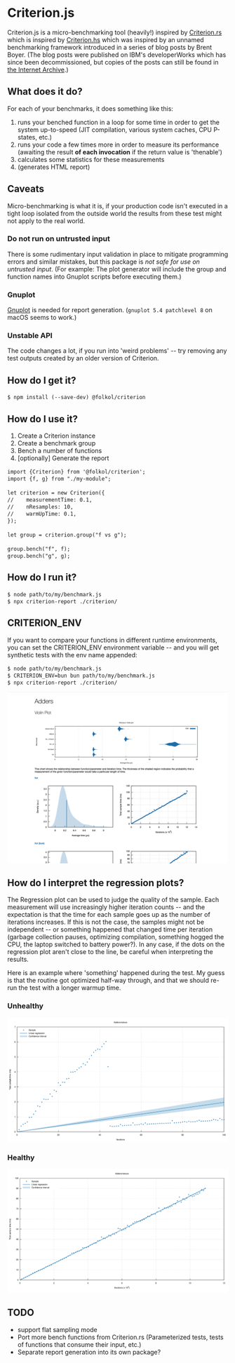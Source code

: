 # Criterion.js

Criterion.js is a micro-benchmarking tool (heavily!) inspired by [Criterion.rs](https://crates.io/crates/criterion) which is inspired by [Criterion.hs](https://crates.io/crates/criterion) which was inspired by an unnamed benchmarking framework introduced in a series of blog posts by Brent Boyer. (The blog posts were published on IBM's developerWorks which has since been decommissioned, but copies of the posts can still be found in [the Internet Archive](https://web.archive.org/web/20090213185454/https://www.ibm.com/developerWorks/java/library/j-benchmark2).)

## What does it do?

For each of your benchmarks, it does something like this:

1. runs your benched function in a loop for some time in order to get the system up-to-speed (JIT compilation, various system caches, CPU P-states, etc.)
2. runs your code a few times more in order to measure its performance (awaiting the result **of each invocation** if the return value is 'thenable')
3. calculates some statistics for these measurements
4. (generates HTML report)

## Caveats

Micro-benchmarking is what it is, if your production code isn't executed in a tight loop isolated from the outside world the results from these test might not apply to the real world.

### Do not run on untrusted input

There is some rudimentary input validation in place to mitigate programming errors and similar mistakes, but this package is *not safe for use on untrusted input*. (For example: The plot generator will include the group and function names into Gnuplot scripts before executing them.)

### Gnuplot

[Gnuplot](https://gnuplot.sourceforge.net) is needed for report generation. (`gnuplot 5.4 patchlevel 8` on macOS seems to work.)

### Unstable API

The code changes a lot, if you run into 'weird problems' -- try removing any test outputs created by an older version of Criterion.

## How do I get it?

```
$ npm install (--save-dev) @folkol/criterion
```

## How do I use it?

1. Create a Criterion instance
2. Create a benchmark group
3. Bench a number of functions
4. [optionally] Generate the report

```
import {Criterion} from '@folkol/criterion';
import {f, g} from "./my-module";

let criterion = new Criterion({
//    measurementTime: 0.1,
//    nResamples: 10,
//    warmUpTime: 0.1,
});

let group = criterion.group("f vs g");

group.bench("f", f);
group.bench("g", g);
```


## How do I run it?

```
$ node path/to/my/benchmark.js
$ npx criterion-report ./criterion/
```

## CRITERION_ENV

If you want to compare your functions in different runtime environments, you can set the CRITERION_ENV environment variable -- and you will get synthetic tests with the env name appended:

```
$ node path/to/my/benchmark.js
$ CRITERION_ENV=bun bun path/to/my/benchmark.js
$ npx criterion-report ./criterion/
```

![CRITERION_ENV example](https://github.com/folkol/criterion.js/raw/master/criterion_env_example.png)

## How do I interpret the regression plots?

The Regression plot can be used to judge the quality of the sample. Each measurement will use increasingly higher iteration counts -- and the expectation is that the time for each sample goes up as the number of iterations increases. If this is not the case, the samples might not be independent -- or something happened that changed time per iteration (garbage collection pauses, optimizing compilation, something hogged the CPU, the laptop switched to battery power?). In any case, if the dots on the regression plot aren't close to the line, be careful when interpreting the results.

Here is an example where 'something' happened during the test. My guess is that the routine got optimized half-way through, and that we should re-run the test with a longer warmup time.

### Unhealthy

![Unhealthy](https://raw.githubusercontent.com/folkol/criterion.js/refs/heads/master/regression_compile.svg)

### Healthy

![Healthy](https://raw.githubusercontent.com/folkol/criterion.js/refs/heads/master/regression_nocompile.svg)


## TODO

- support flat sampling mode
- Port more bench functions from Criterion.rs (Parameterized tests, tests of functions that consume their input, etc.)
- Separate report generation into its own package?
